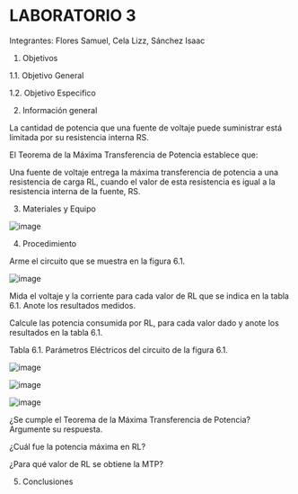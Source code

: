# LABORATORIO 3

Integrantes: Flores Samuel, Cela Lizz, Sánchez Isaac

1. Objetivos

1.1. Objetivo General

1.2. Objetivo Especifico

2. Información general

La cantidad de potencia que una fuente de voltaje puede suministrar está limitada por su resistencia interna RS.

El Teorema de la Máxima Transferencia de Potencia establece que:

Una fuente de voltaje entrega la máxima transferencia de potencia a una resistencia de carga RL, cuando el valor de esta resistencia es igual a la resistencia interna de la fuente, RS.


3. Materiales y Equipo

![image](https://user-images.githubusercontent.com/94079321/149939362-935d029a-c3b0-4362-95a5-c73f2c499929.png)

4. Procedimiento

Arme el circuito que se muestra en la figura 6.1.

![image](https://user-images.githubusercontent.com/94079321/149939435-2b5329d4-ae03-451d-b037-c63ae8113929.png)

Mida el voltaje y la corriente para cada valor de RL que se indica en la tabla 6.1. Anote los resultados medidos.

Calcule las potencia consumida por RL, para cada valor dado y anote los resultados en la tabla 6.1.

Tabla 6.1. Parámetros Eléctricos del circuito de la figura 6.1.

![image](https://user-images.githubusercontent.com/94079321/149943834-71cb8ace-79c9-4266-816d-e3c4bdaa524e.png)

![image](https://user-images.githubusercontent.com/94079321/149943248-2e638921-9fa5-44ff-b78f-f9d9aba23061.png)

![image](https://user-images.githubusercontent.com/94079321/149943276-3f16e344-26ec-438e-a7ad-58c28efd4579.png)

¿Se cumple el Teorema de la Máxima Transferencia de Potencia? Argumente su respuesta.

¿Cuál fue la potencia máxima en RL?

¿Para qué valor de RL se obtiene la MTP?


5. Conclusiones
